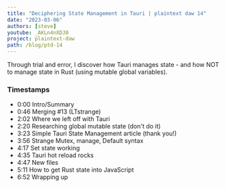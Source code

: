 ```yaml
---
title: "Deciphering State Management in Tauri | plaintext daw 14"
date: "2023-03-06"
authors: [steve]
youtube: _AKLn4nXDJ0
project: plaintext-daw
path: /blog/ptd-14
---
```


<YouTubePlayer youtubeLink={frontmatter.youtube} />

Through trial and error, I discover how Tauri manages state - and how NOT to manage state in Rust (using mutable global variables).

<!-- truncate -->

### Timestamps

- 0:00 Intro/Summary
- 0:46 Merging #13 (LTstrange)
- 2:02 Where we left off with Tauri
- 2:20 Researching global mutable state (don't do it)
- 3:23 Simple Tauri State Management article (thank you!)
- 3:56 Strange Mutex, manage, Default syntax
- 4:17 Set state working
- 4:35 Tauri hot reload rocks
- 4:47 New files
- 5:11 How to get Rust state into JavaScript
- 6:52 Wrapping up
